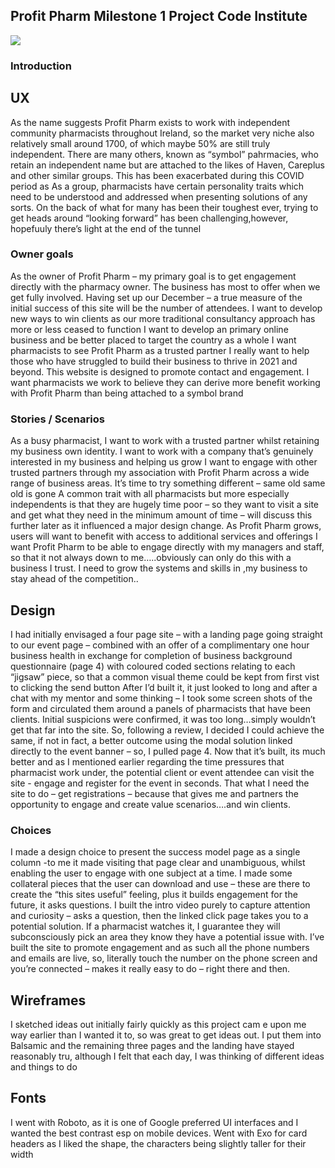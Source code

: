 

## Profit Pharm Milestone 1 Project Code Institute



![](https://github.com/Richard-Kelly920/profit-pharm/blob/01ccd3dfd56343905130464bfb2c06270cc3e977/wireframes/responsive.png)


### Introduction






## UX

As the name suggests Profit Pharm exists to work with independent community pharmacists throughout Ireland, 
so the market very niche also relatively small around 1700, of which maybe 50% are still truly independent. 
There are many others, known as “symbol” pahrmacies, who retain an independent name but are attached to the 
likes of Haven, Careplus and other similar groups. This has been exacerbated during this COVID period as   As a group, pharmacists have certain personality traits which need to be understood and addressed when presenting solutions of any sorts.
On the back of what for many has been their toughest ever, trying to get heads around “looking forward” has been challenging,however, hopefuuly there’s light at the end of the tunnel

### Owner goals

As the owner of Profit Pharm – my primary goal is to get engagement directly with the pharmacy owner. The business has most to offer when we get fully involved. 
Having set up our December – a true measure of the initial success of this site will be the number of attendees.
I want to develop new ways to win clients as our more traditional consultancy approach has more or less ceased to function
I want to develop an primary online business and be better placed to target the country as a whole
I want pharmacists to see Profit Pharm as a trusted partner
I really want to help those who have struggled to build their business to thrive in 2021 and beyond. This website is designed to promote contact and engagement.
I want pharmacists we work to believe they can derive more benefit working with Profit Pharm than being attached to a symbol brand


### Stories / Scenarios

As a busy pharmacist, I want to work with a trusted partner whilst retaining my business own identity.
I want to work with a company that’s genuinely interested in my business and helping us grow
I want to engage with other trusted partners through my association with Profit Pharm across a wide range of business areas.
It’s time to try something different – same old same old is gone
A common trait with all pharmacists but more especially independents is that they are hugely time poor – so they want to visit a site and get what they need in the minimum amount of time – will discuss this further later as it influenced a major design change.
As Profit Pharm grows, users will want to benefit with access to additional services and offerings
I want Profit Pharm to be able to engage directly with my managers and staff, so that it not always down to me…..obviously can only do this with a business I trust.
I need to grow the systems and skills in ,my business to stay ahead of the competition..

## Design

I had initially envisaged a four page site – with a landing page going straight to our event page – combined with an offer of a complimentary one hour business health in exchange for completion of business background questionnaire (page 4) with coloured coded sections relating to each “jigsaw” piece, so that a common visual theme could be kept from first vist to clicking the send button 
After I’d built it, it just looked to long and after a chat with my mentor and some thinking – I took some screen shots of the form and circulated them around a panels of pharmacists that have been clients. Initial suspicions were confirmed, it was too long…simply wouldn’t get that far into the site. 
So, following a review, I decided I could achieve the same, if not in fact, a better outcome using the modal solution linked directly to the event banner – so, I pulled page 4. 
Now that it’s built, its much better and as I mentioned earlier regarding the time pressures that pharmacist work under, the potential client or event attendee can visit the site - engage and register for the event in seconds. That what I need the site to do – get registrations – because that gives me and partners the opportunity to engage and create value scenarios….and win clients.


### Choices
I made a design choice to present the success model page as a single column -to me it made visiting that page clear and unambiguous, whilst enabling the user to engage with one subject at a time. I made some collateral pieces that the user can download and use – these are there to create the “this sites useful” feeling, plus it builds engagement for the future, it asks questions.
I built the intro video purely to capture attention and curiosity – asks a question, then the linked click page takes you to a potential solution. If a pharmacist watches it, I guarantee they will subconsciously pick an area they know they have a potential issue with.
I’ve built the site to promote engagement and as such all the phone numbers and emails are live, so, literally touch the number on the phone screen and you’re connected – makes it really easy to do – right there and then.

## Wireframes

I sketched ideas out initially fairly quickly as this project cam e upon me way earlier than I wanted it to, so was great to get ideas out.
I put them into Balsamic and the remaining three pages and the landing have stayed reasonably tru, although I felt that each day, I was thinking of different ideas and things to do

## Fonts

I went with Roboto, as it is one of Google preferred UI interfaces and I wanted the best contrast esp on mobile devices. Went with Exo for card headers as I liked the shape, the characters being slightly taller for their width




